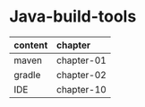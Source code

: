# Java-build-tools

| content                          | chapter    |
|:-------------------------------- |:---------- |
| maven                | chapter-01 |
| gradle                 | chapter-02 |
| IDE                    | chapter-10 |
